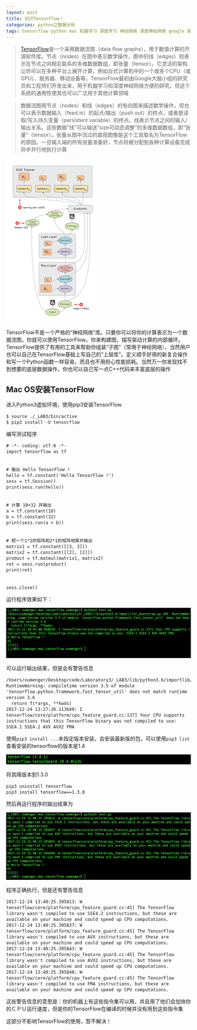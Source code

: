 ```yaml
---
layout: post
title: 初识TensorFlow！
categories: python之数据分析
tags: tensorflow python mac 机器学习 深度学习 神经网络 深度神经网络 google 张量 CPU GPU 图 数据流图 c++
---
```


>[TensorFlow](http://www.tensorfly.cn)是一个采用数据流图（data flow graphs），用于数值计算的开源软件库。节点（nodes）在图中表示数学操作，图中的线（edges）则表示在节点之间相互联系的多维数据数组，即张量（tensor）。它灵活的架构让你可以在多种平台上展开计算，例如台式计算机中的一个或多个CPU（或GPU）、服务器、移动设备等。TensorFlow最初由Google大脑小组的研究员和工程师们开发出来，用于机器学习和深度神经网络方便的研究，但这个系统的通用性使其也可以广泛用于其他计算领域

>数据流图用节点（nodes）和线（edges）的有向图来描述数学操作，但也可以表示数据输入（feed in）的起点/输出（push out）的终点，或者是读取/写入持久变量（persistent variable）的终点。线表示节点之间的输入/输出关系。这些数据“线”可以输送“size可动态调整”的多维数据数组，即“张量”（tensor）。张量从图中流过的直观图像是这个工具取名为TensorFlow的原因。一旦输入端的所有张量准备好，节点将被分配到各种计算设备完成异步并行地执行计算

![image](../media/image/2017-12-21/01.gif)

TensorFlow不是一个严格的“神经网络”库。只要你可以将你的计算表示为一个数据流图，你就可以使用TensorFlow。你来构建图，描写驱动计算的内部循环。TensorFlow提供了有用的工具来帮助你组装“子图”（常用于神经网络），当然用户也可以自己在TensorFlow基础上写自己的“上层库”。定义顺手好用的新复合操作和写一个Python函数一样容易，而且也不用担心性能损耗。当然万一你发现找不到想要的底层数据操作，你也可以自己写一点C++代码来丰富底层的操作

## Mac OS安装TensorFlow

进入Python3虚拟环境，使用pip3安装TensorFlow

```
$ source ./_LAB3/bin/active
$ pip3 install -U tensorflow
```

编写测试程序

```
# -*- coding: utf-8 -*-
import tensorflow as tf


# 输出 Hello TensorFlow !
hello = tf.constant('Hello TensorFlow !')
sess = tf.Session()
print(sess.run(hello))


# 计算 10+32 并输出
a = tf.constant(10)
b = tf.constant(32)
print(sess.run(a + b))


# 把一个1*2的矩阵和2*1的矩阵相乘并输出
matrix1 = tf.constant([[3, 3]])
matrix2 = tf.constant([[2], [2]])
product = tf.matmul(matrix1, matrix2)
ret = sess.run(product)
print(ret)


sess.close()
```

运行程序效果如下：

![image](../media/image/2017-12-21/02.png)

可以运行输出结果，但是会有警告信息

```
/Users/xumenger/Desktop/code/Laboratory3/_LAB3/lib/python3.6/importlib/_bootstrap.py:205: RuntimeWarning: compiletime version 3.5 of module 'tensorflow.python.framework.fast_tensor_util' does not match runtime version 3.6
  return f(*args, **kwds)
2017-12-24 13:27:26.113649: I tensorflow/core/platform/cpu_feature_guard.cc:137] Your CPU supports instructions that this TensorFlow binary was not compiled to use: SSE4.1 SSE4.2 AVX AVX2 FMA
```

使用`pip3 install ...`未指定版本安装，会安装最新版的包，可以使用`pip3 list`查看安装的tensorflow的版本是1.4

![image](../media/image/2017-12-21/03.png)

将其降版本到1.3.0

```
pip3 uninstall tensorflow
pip3 install tensorflow==1.3.0
```

然后再运行程序的输出结果为

![image](../media/image/2017-12-21/04.png)

程序正确执行，但是还有警告信息

```
2017-12-24 13:40:25.395813: W tensorflow/core/platform/cpu_feature_guard.cc:45] The TensorFlow library wasn't compiled to use SSE4.2 instructions, but these are available on your machine and could speed up CPU computations.
2017-12-24 13:40:25.395837: W tensorflow/core/platform/cpu_feature_guard.cc:45] The TensorFlow library wasn't compiled to use AVX instructions, but these are available on your machine and could speed up CPU computations.
2017-12-24 13:40:25.395843: W tensorflow/core/platform/cpu_feature_guard.cc:45] The TensorFlow library wasn't compiled to use AVX2 instructions, but these are available on your machine and could speed up CPU computations.
2017-12-24 13:40:25.395848: W tensorflow/core/platform/cpu_feature_guard.cc:45] The TensorFlow library wasn't compiled to use FMA instructions, but these are available on your machine and could speed up CPU computations.
```

这些警告信息的意思是：你的机器上有这些指令集可以用，并且用了他们会加快你的ＣＰＵ运行速度，但是你的TensorFlow在编译的时候并没有用到这些指令集

这部分不影响TensorFlow的使用，暂不解决！

